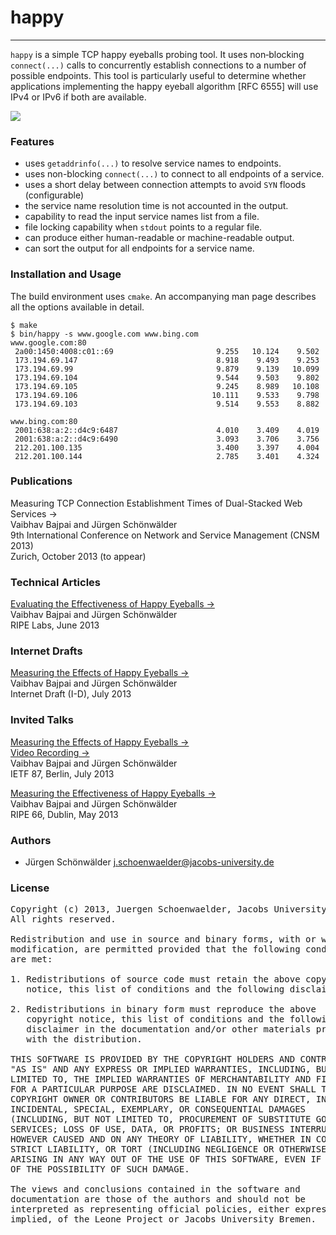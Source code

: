 # happy
- - - -

`happy` is a simple TCP happy eyeballs probing tool. It uses
non‐blocking `connect(...)` calls to concurrently establish connections
to a number of possible endpoints. This tool is particularly useful to
determine whether applications implementing the happy eyeball algorithm
[RFC 6555] will use IPv4 or IPv6 if both are available.

![](http://i.imgur.com/WeGzIZ7.png)

### Features

- uses `getaddrinfo(...)` to resolve service names to endpoints.
- uses non-blocking `connect(...)` to connect to all endpoints of a service.
- uses a short delay between connection attempts to avoid `SYN` floods (configurable)
- the service name resolution time is not accounted in the output.
- capability to read the input service names list from a file.
- file locking capability when `stdout` points to a regular file.
- can produce either human-readable or machine-readable output.
- can sort the output for all endpoints for a service name.

### Installation and Usage

The build environment uses `cmake`. An accompanying man page describes
all the options available in detail.
 
    $ make
    $ bin/happy ‐s www.google.com www.bing.com 
    www.google.com:80
     2a00:1450:4008:c01::69                       9.255   10.124    9.502
     173.194.69.147                               8.918    9.493    9.253
     173.194.69.99                                9.879    9.139   10.099
     173.194.69.104                               9.544    9.503    9.802
     173.194.69.105                               9.245    8.989   10.108
     173.194.69.106                              10.111    9.533    9.798
     173.194.69.103                               9.514    9.553    8.882

    www.bing.com:80
     2001:638:a:2::d4c9:6487                      4.010    3.409    4.019
     2001:638:a:2::d4c9:6490                      3.093    3.706    3.756
     212.201.100.135                              3.400    3.397    4.004
     212.201.100.144                              2.785    3.401    4.324

### Publications 

Measuring TCP Connection Establishment Times of Dual-Stacked Web
Services &rarr;  
Vaibhav Bajpai and Jürgen Schönwälder  
9th International Conference on Network and Service Management (CNSM 2013)  
Zurich, October 2013 (to appear)  

### Technical Articles

[Evaluating the Effectiveness of Happy Eyeballs
&rarr;](https://labs.ripe.net/Members/vaibhav_bajpai/evaluating-the-effectiveness-of-happy-eyeballs)  
Vaibhav Bajpai and Jürgen Schönwälder  
RIPE Labs, June 2013

### Internet Drafts

[Measuring the Effects of Happy Eyeballs
&rarr;](http://tools.ietf.org/html/draft-bajpai-happy-01)  
Vaibhav Bajpai and Jürgen Schönwälder  
Internet Draft (I-D), July 2013

### Invited Talks

[Measuring the Effects of Happy Eyeballs
&rarr;](http://cnds.eecs.jacobs-university.de/slides/2013-ietf-87-happy.pdf)  
[Video Recording &rarr;](https://vimeo.com/71407427)  
Vaibhav Bajpai and Jürgen Schönwälder  
IETF 87, Berlin, July 2013

[Measuring the Effectiveness of Happy Eyeballs
&rarr;](https://ripe66.ripe.net/archives/video/1208)  
Vaibhav Bajpai and Jürgen Schönwälder  
RIPE 66, Dublin, May 2013

### Authors

- Jürgen Schönwälder [j.schoenwaelder@jacobs-university.de](j.schoenwaelder@jacobs-university.de)

### License
<pre>
Copyright (c) 2013, Juergen Schoenwaelder, Jacobs University Bremen
All rights reserved.

Redistribution and use in source and binary forms, with or without
modification, are permitted provided that the following conditions
are met:

1. Redistributions of source code must retain the above copyright
   notice, this list of conditions and the following disclaimer.

2. Redistributions in binary form must reproduce the above
   copyright notice, this list of conditions and the following
   disclaimer in the documentation and/or other materials provided
   with the distribution.

THIS SOFTWARE IS PROVIDED BY THE COPYRIGHT HOLDERS AND CONTRIBUTORS
"AS IS" AND ANY EXPRESS OR IMPLIED WARRANTIES, INCLUDING, BUT NOT
LIMITED TO, THE IMPLIED WARRANTIES OF MERCHANTABILITY AND FITNESS
FOR A PARTICULAR PURPOSE ARE DISCLAIMED. IN NO EVENT SHALL THE
COPYRIGHT OWNER OR CONTRIBUTORS BE LIABLE FOR ANY DIRECT, INDIRECT,
INCIDENTAL, SPECIAL, EXEMPLARY, OR CONSEQUENTIAL DAMAGES
(INCLUDING, BUT NOT LIMITED TO, PROCUREMENT OF SUBSTITUTE GOODS OR
SERVICES; LOSS OF USE, DATA, OR PROFITS; OR BUSINESS INTERRUPTION)
HOWEVER CAUSED AND ON ANY THEORY OF LIABILITY, WHETHER IN CONTRACT,
STRICT LIABILITY, OR TORT (INCLUDING NEGLIGENCE OR OTHERWISE)
ARISING IN ANY WAY OUT OF THE USE OF THIS SOFTWARE, EVEN IF ADVISED
OF THE POSSIBILITY OF SUCH DAMAGE.

The views and conclusions contained in the software and
documentation are those of the authors and should not be
interpreted as representing official policies, either expressed or
implied, of the Leone Project or Jacobs University Bremen.
</pre>
